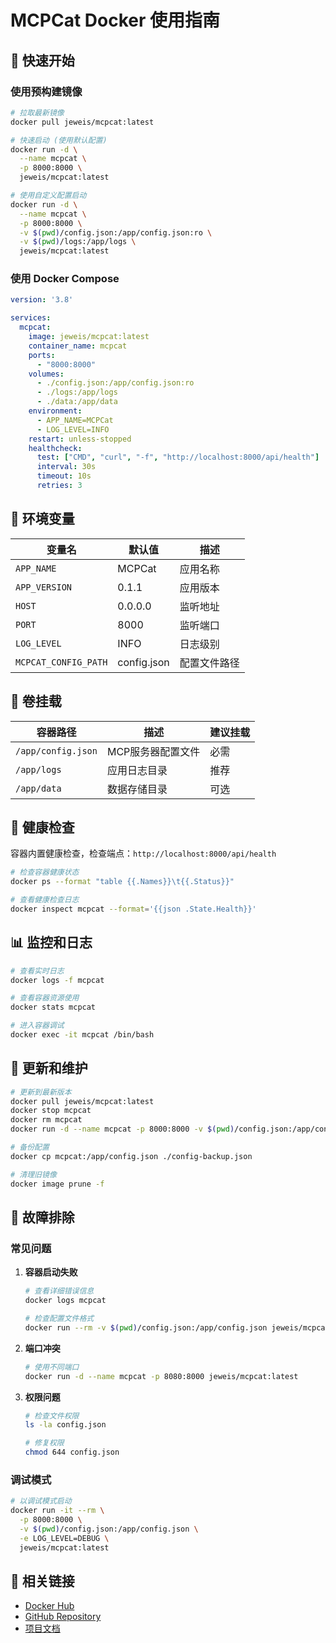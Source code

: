 # MCPCat Docker 使用指南

## 🚀 快速开始

### 使用预构建镜像

```bash
# 拉取最新镜像
docker pull jeweis/mcpcat:latest

# 快速启动 (使用默认配置)
docker run -d \
  --name mcpcat \
  -p 8000:8000 \
  jeweis/mcpcat:latest

# 使用自定义配置启动
docker run -d \
  --name mcpcat \
  -p 8000:8000 \
  -v $(pwd)/config.json:/app/config.json:ro \
  -v $(pwd)/logs:/app/logs \
  jeweis/mcpcat:latest
```

### 使用 Docker Compose

```yaml
version: '3.8'

services:
  mcpcat:
    image: jeweis/mcpcat:latest
    container_name: mcpcat
    ports:
      - "8000:8000"
    volumes:
      - ./config.json:/app/config.json:ro
      - ./logs:/app/logs
      - ./data:/app/data
    environment:
      - APP_NAME=MCPCat
      - LOG_LEVEL=INFO
    restart: unless-stopped
    healthcheck:
      test: ["CMD", "curl", "-f", "http://localhost:8000/api/health"]
      interval: 30s
      timeout: 10s
      retries: 3
```

## 🔧 环境变量

| 变量名 | 默认值 | 描述 |
|--------|--------|------|
| `APP_NAME` | MCPCat | 应用名称 |
| `APP_VERSION` | 0.1.1 | 应用版本 |
| `HOST` | 0.0.0.0 | 监听地址 |
| `PORT` | 8000 | 监听端口 |
| `LOG_LEVEL` | INFO | 日志级别 |
| `MCPCAT_CONFIG_PATH` | config.json | 配置文件路径 |

## 📁 卷挂载

| 容器路径 | 描述 | 建议挂载 |
|----------|------|----------|
| `/app/config.json` | MCP服务器配置文件 | 必需 |
| `/app/logs` | 应用日志目录 | 推荐 |
| `/app/data` | 数据存储目录 | 可选 |

## 🏥 健康检查

容器内置健康检查，检查端点：`http://localhost:8000/api/health`

```bash
# 检查容器健康状态
docker ps --format "table {{.Names}}\t{{.Status}}"

# 查看健康检查日志
docker inspect mcpcat --format='{{json .State.Health}}'
```

## 📊 监控和日志

```bash
# 查看实时日志
docker logs -f mcpcat

# 查看容器资源使用
docker stats mcpcat

# 进入容器调试
docker exec -it mcpcat /bin/bash
```

## 🔄 更新和维护

```bash
# 更新到最新版本
docker pull jeweis/mcpcat:latest
docker stop mcpcat
docker rm mcpcat
docker run -d --name mcpcat -p 8000:8000 -v $(pwd)/config.json:/app/config.json jeweis/mcpcat:latest

# 备份配置
docker cp mcpcat:/app/config.json ./config-backup.json

# 清理旧镜像
docker image prune -f
```

## 🐛 故障排除

### 常见问题

1. **容器启动失败**
   ```bash
   # 查看详细错误信息
   docker logs mcpcat
   
   # 检查配置文件格式
   docker run --rm -v $(pwd)/config.json:/app/config.json jeweis/mcpcat:latest python -c "import json; json.load(open('/app/config.json'))"
   ```

2. **端口冲突**
   ```bash
   # 使用不同端口
   docker run -d --name mcpcat -p 8080:8000 jeweis/mcpcat:latest
   ```

3. **权限问题**
   ```bash
   # 检查文件权限
   ls -la config.json
   
   # 修复权限
   chmod 644 config.json
   ```

### 调试模式

```bash
# 以调试模式启动
docker run -it --rm \
  -p 8000:8000 \
  -v $(pwd)/config.json:/app/config.json \
  -e LOG_LEVEL=DEBUG \
  jeweis/mcpcat:latest
```

## 🔗 相关链接

- [Docker Hub](https://hub.docker.com/r/jeweis/mcpcat)
- [GitHub Repository](https://github.com/your-username/mcpcat)
- [项目文档](README.md)